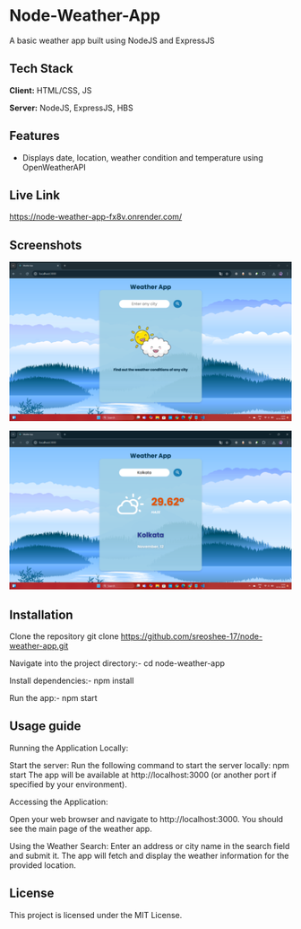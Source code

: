 
# Node-Weather-App

A basic weather app built using NodeJS and ExpressJS


## Tech Stack

**Client:** HTML/CSS, JS

**Server:**  NodeJS, ExpressJS, HBS


## Features

* Displays date, location, weather condition and temperature using OpenWeatherAPI


## Live Link

https://node-weather-app-fx8v.onrender.com/


## Screenshots

![Front Page](https://github.com/sreoshee-17/node-weather-app/blob/main/Front%20page.png)

![Result](https://github.com/sreoshee-17/node-weather-app/blob/main/Result.png)


## Installation

Clone the repository
git clone https://github.com/sreoshee-17/node-weather-app.git

Navigate into the project directory:- 
cd node-weather-app

Install dependencies:-
npm install

Run the app:-
npm start

## Usage guide

Running the Application Locally:

Start the server: Run the following command to start the server locally: npm start
The app will be available at http://localhost:3000 (or another port if specified by your environment).

Accessing the Application:

Open your web browser and navigate to http://localhost:3000.
You should see the main page of the weather app.

Using the Weather Search:
Enter an address or city name in the search field and submit it.
The app will fetch and display the weather information for the provided location.

## License

This project is licensed under the MIT License.

